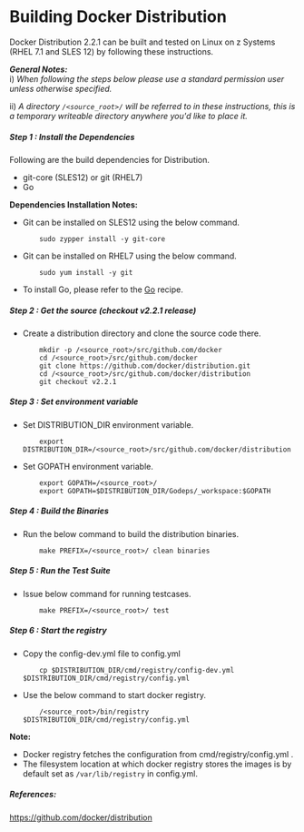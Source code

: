 # Building Docker Distribution

Docker Distribution 2.2.1 can be built and tested on Linux on z Systems (RHEL 7.1 and SLES 12) by following these instructions.

_**General Notes:**_  
i) _When following the steps below please use a standard permission user unless otherwise specified._

ii) _A directory `/<source_root>/` will be referred to in these instructions, this is a temporary writeable directory anywhere you'd like to place it._

##### Step 1 : Install the Dependencies
Following are the build dependencies for Distribution. 

* git-core (SLES12) or git (RHEL7)
* Go

**Dependencies Installation Notes:**   
*	Git can be installed on SLES12 using the below command.
     
            sudo zypper install -y git-core

*	Git can be installed on RHEL7 using the below command.

            sudo yum install -y git
            
*	To install Go, please refer to the [Go](https://github.com/linux-on-ibm-z/docs/wiki/Building-Go) recipe.

##### Step 2 : Get the source (checkout v2.2.1 release)
*	Create a distribution directory and clone the source code there.
			
			mkdir -p /<source_root>/src/github.com/docker
			cd /<source_root>/src/github.com/docker
			git clone https://github.com/docker/distribution.git
			cd /<source_root>/src/github.com/docker/distribution
			git checkout v2.2.1
            
##### Step 3 : Set environment variable
*	Set DISTRIBUTION_DIR environment variable. 

			export DISTRIBUTION_DIR=/<source_root>/src/github.com/docker/distribution

*	Set GOPATH environment variable.

			export GOPATH=/<source_root>/
			export GOPATH=$DISTRIBUTION_DIR/Godeps/_workspace:$GOPATH
            
##### Step 4 : Build the Binaries
*	Run the below command to build the distribution binaries.

			make PREFIX=/<source_root>/ clean binaries
            
##### Step 5 : Run the Test Suite
*	Issue below command for running testcases.

            make PREFIX=/<source_root>/ test
            
##### Step 6 : Start the registry 
*	Copy the config-dev.yml file to config.yml

			cp $DISTRIBUTION_DIR/cmd/registry/config-dev.yml $DISTRIBUTION_DIR/cmd/registry/config.yml
			
*	Use the below command to start docker registry.

			/<source_root>/bin/registry $DISTRIBUTION_DIR/cmd/registry/config.yml

**Note:**

* Docker registry fetches the configuration from cmd/registry/config.yml . 
* The filesystem location at which docker registry stores the images is by default set as ```/var/lib/registry``` in config.yml.

##### References:
https://github.com/docker/distribution